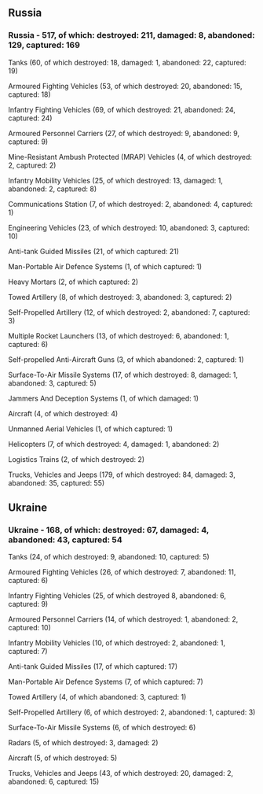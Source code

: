 
 
 ## Russia
 
 ### Russia - 517, of which: destroyed: 211, damaged: 8, abandoned: 129, captured: 169

 

 

 Tanks (60, of which destroyed: 18, damaged: 1, abandoned: 22, captured: 19)

 Armoured Fighting Vehicles (53, of which destroyed: 20, abandoned: 15, captured: 18)

 Infantry Fighting Vehicles (69, of which destroyed: 21, abandoned: 24, captured: 24)

 Armoured Personnel Carriers (27, of which destroyed: 9, abandoned: 9, captured: 9)

 Mine-Resistant Ambush Protected (MRAP) Vehicles (4, of which destroyed: 2, captured: 2)

 Infantry Mobility Vehicles (25, of which destroyed: 13, damaged: 1, abandoned: 2, captured: 8)

 Communications Station (7, of which destroyed: 2, abandoned: 4, captured: 1)

 Engineering Vehicles (23, of which destroyed: 10, abandoned: 3, captured: 10)

 Anti-tank Guided Missiles (21, of which captured: 21)

 Man-Portable Air Defence Systems (1, of which captured: 1)

 Heavy Mortars (2, of which captured: 2)

 Towed Artillery (8, of which destroyed: 3, abandoned: 3, captured: 2)

 Self-Propelled Artillery (12, of which destroyed: 2, abandoned: 7, captured: 3)

 Multiple Rocket Launchers (13, of which destroyed: 6, abandoned: 1, captured: 6)

 Self-propelled Anti-Aircraft Guns (3, of which abandoned: 2, captured: 1)

 Surface-To-Air Missile Systems (17, of which destroyed: 8, damaged: 1, abandoned: 3, captured: 5)

 Jammers And Deception Systems (1, of which damaged: 1)

 Aircraft (4, of which destroyed: 4)

 Unmanned Aerial Vehicles (1, of which captured: 1)

 Helicopters (7, of which destroyed: 4, damaged: 1, abandoned: 2)

 Logistics Trains (2, of which destroyed: 2)

 Trucks, Vehicles and Jeeps (179, of which destroyed: 84, damaged: 3, abandoned: 35, captured: 55)

 
 
 ## Ukraine
 
 ### Ukraine - 168, of which: destroyed: 67, damaged: 4, abandoned: 43, captured: 54

 

 

 Tanks (24, of which destroyed: 9, abandoned: 10, captured: 5)

 Armoured Fighting Vehicles (26, of which destroyed: 7, abandoned: 11, captured: 6)

 Infantry Fighting Vehicles (25, of which destroyed 8, abandoned: 6, captured: 9)

 Armoured Personnel Carriers (14, of which destroyed: 1, abandoned: 2, captured: 10)

 Infantry Mobility Vehicles (10, of which destroyed: 2, abandoned: 1, captured: 7)

 Anti-tank Guided Missiles (17, of which captured: 17)

 Man-Portable Air Defence Systems (7, of which captured: 7)

 Towed Artillery (4, of which abandoned: 3, captured: 1)

 Self-Propelled Artillery (6, of which destroyed: 2, abandoned: 1, captured: 3)

 Surface-To-Air Missile Systems (6, of which destroyed: 6)

 

 

 Radars (5, of which destroyed: 3, damaged: 2)

 Aircraft (5, of which destroyed: 5)

 Trucks, Vehicles and Jeeps (43, of which destroyed: 20, damaged: 2, abandoned: 6, captured: 15)

